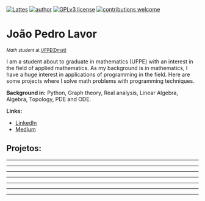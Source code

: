 [![Lattes](https://img.shields.io/badge/author-jplavorr-black.svg)](http://lattes.cnpq.br/6775602403229126) [![author](https://img.shields.io/badge/Linkedin-blue.svg)](https://www.linkedin.com/in/joão-pedro-lavor-65162312b/) [![GPLv3 license](https://img.shields.io/badge/License-GPLv3-blue.svg)](http://perso.crans.org/besson/LICENSE.html) [![contributions welcome](https://img.shields.io/badge/contributions-welcome-brightgreen.svg?style=flat)](https://github.com/jplavorr)


# João Pedro Lavor
<sub>*Math student* at [UFPE(Dmat)](https://www.ufpe.br/dmat)</sub>


I am a student about to graduate in mathematics (UFPE) with an interest in the field of applied mathematics. As my background is in mathematics, I have a huge interest in applications of programming in the field. Here are some projects where I solve math problems with programming techniques.


**Background in:** Python, Graph theory, Real analysis, Linear Algebra, Algebra, Topology, PDE and ODE.

**Links:**
* [LinkedIn](https://www.linkedin.com/in/joão-pedro-lavor-65162312b/)
* [Medium](https://jplavorr.medium.com/)


## Projetos:

* **** 
* **** 
* **** 
* **** 
* **** 
* **** 

---
